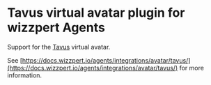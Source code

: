 # Tavus virtual avatar plugin for wizzpert Agents

Support for the [Tavus](https://tavus.io/) virtual avatar.

See [https://docs.wizzpert.io/agents/integrations/avatar/tavus/](https://docs.wizzpert.io/agents/integrations/avatar/tavus/) for more information.

